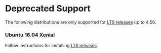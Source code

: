 # Deprecated Support

The following distributions are only supported for [LTS releases](/docs/hhvm/installation/introduction#lts-releases) up to 4.56.

### Ubuntu 16.04 Xenial

Follow instructions for installing [LTS releases](/docs/hhvm/installation/linux#obtaining-lts-releases).
